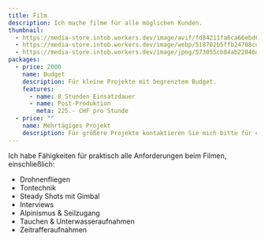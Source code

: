 ```yaml
---
title: Film
description: Ich mache filme für alle möglichen Kunden.
thumbnail:
  - https://media-store.intob.workers.dev/image/avif/fd84211fa6ca66ebd63216cd593615ea984701509ad9bda8ea2985158002201c
  - https://media-store.intob.workers.dev/image/webp/518702b5ffb24708cd5a6b657ef73d90392df0bd493a4a097d44109f1364ec09
  - https://media-store.intob.workers.dev/image/jpeg/573055cb84ab22846d83b8a9864c80e57e98dd4b065e4fc9a42f39c9137c2f85
packages:
  - price: 2000
    name: Budget
    description: Für kleine Projekte mit begrenztem Budget.
    features:
      - name: 8 Stunden Einsatzdauer
      - name: Post-Produktion
        meta: 225.- CHF pro Stunde
  - price: ""
    name: Mehrtägiges Projekt
    description: Für größere Projekte kontaktieren Sie mich bitte für ein Angebot.
---
```

Ich habe Fähigkeiten für praktisch alle Anforderungen beim Filmen, einschließlich:

* Drohnenfliegen
* Tontechnik
* Steady Shots mit Gimbal
* Interviews
* Alpinismus & Seilzugang
* Tauchen & Unterwasseraufnahmen
* Zeitrafferaufnahmen